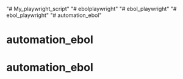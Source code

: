 "# My_playwright_script" 
"# ebolplaywright" 
"# ebol_playwright" 
"# ebol_playwright" 
"# automation_ebol" 
# automation_ebol
# automation_ebol
